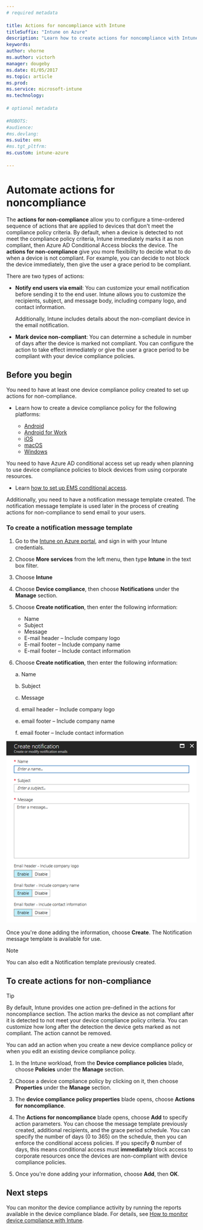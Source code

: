 ```yaml
---
# required metadata

title: Actions for noncompliance with Intune
titleSuffix: "Intune on Azure"
description: "Learn how to create actions for noncompliance with Intune"
keywords:
author: vhorne
ms.author: victorh
manager: dougeby
ms.date: 01/05/2017
ms.topic: article
ms.prod:
ms.service: microsoft-intune
ms.technology:

# optional metadata

#ROBOTS:
#audience:
#ms.devlang:
ms.suite: ems
#ms.tgt_pltfrm:
ms.custom: intune-azure

---
```


# Automate actions for noncompliance

The **actions for non-compliance** allow you to configure a time-ordered sequence of actions that are applied to devices that don't meet the compliance policy criteria. By default, when a device is detected to not meet the compliance policy criteria, Intune immediately marks it as non compliant, then Azure AD Conditional Access blocks the device. The **actions for non-compliance** give you more flexibility to decide what to do when a device is not compliant. For example, you can decide to not block the device immediately, then give the user a grace period to be compliant.

There are two types of actions:

-   **Notify end users via email**: You can customize your email notification before sending it to the end user. Intune allows you to customize the recipients, subject, and message body, including company logo, and contact information.

    Additionally, Intune includes details about the non-compliant device in the email notification.

-   **Mark device non-compliant**: You can determine a schedule in number of days after the device is marked not compliant. You can configure the action to take effect immediately or give the user a grace period to be compliant with your device compliance policies.

## Before you begin

You need to have at least one device compliance policy created to set up actions for non-compliance. 

- Learn how to create a device compliance policy for the following platforms:

    -   [Android](compliance-policy-create-android.md)
    -   [Android for Work](compliance-policy-create-android-for-work.md)
    -   [iOS](compliance-policy-create-ios.md)
    -   [macOS](compliance-policy-create-mac-os.md)
    -   [Windows](compliance-policy-create-windows.md)

You need to have Azure AD conditional access set up ready when planning to use device compliance policies to block devices from using corporate resources. 

- Learn [how to set up EMS conditional access](https://docs.microsoft.com/azure/active-directory/active-directory-conditional-access).

Additionally, you need to have a notification message template created. The notification message template is used later in the process of creating actions for non-compliance to send email to your users.

### To create a notification message template

1. Go to the [Intune on Azure portal](https://portal.azure.com), and sign in with your Intune credentials.
2. Choose **More services** from the left menu, then type **Intune** in the text box filter.
3. Choose **Intune**
4. Choose **Device compliance**, then choose **Notifications** under the **Manage** section.
5. Choose **Create notification**, then enter the following information:
    - Name
    - Subject
    - Message
    - E-mail header – Include company logo
    - E-mail footer – Include company name
    - E-mail footer – Include contact information

5. Choose **Create notification**, then enter the following information:

    a. Name

    b. Subject

    c.  Message

    d. email header – Include company logo

    e. email footer – Include company name

    f. email footer – Include contact information

![notification message template example](./media/actionsfornoncompliance-1.PNG)

Once you're done adding the information, choose **Create**. The Notification message template is available for use.

> [!NOTE] 
> You can also edit a Notification template previously created.

## To create actions for non-compliance

> [!TIP]
> By default, Intune provides one action pre-defined in the actions for noncompliance section. The action marks the device as not compliant after it is detected to not meet your device compliance policy criteria. You can customize how long after the detection the device gets marked as not compliant. The action cannot be removed.

You can add an action when you create a new device compliance policy or when you edit an existing device compliance policy.

1.  In the Intune workload, from the **Device compliance policies** blade, choose **Policies** under the **Manage** section.

2.  Choose a device compliance policy by clicking on it, then choose **Properties** under the **Manage** section.

3.  The **device compliance policy properties** blade opens, choose **Actions for noncompliance**.

4.  The **Actions for noncompliance** blade opens, choose **Add** to specify action parameters. You can choose the message template previously created, additional recipients, and the grace period schedule. You can specify the number of days (0 to 365) on the schedule, then you can enforce the conditional access policies. If you specify **0** number of days, this means conditional access must **immediately** block access to corporate resources once the devices are non-compliant with device compliance policies.

5.  Once you're done adding your information, choose **Add**, then **OK**.

## Next steps
You can monitor the device compliance activity by running the reports available in the device compliance blade. For details, see [How to monitor device compliance with Intune](device-compliance-monitor.md).

